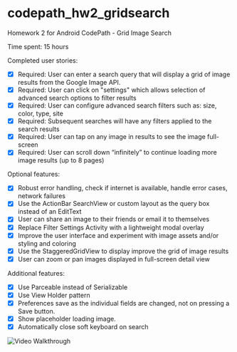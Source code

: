 # codepath_hw2_gridsearch
Homework 2 for Android CodePath - Grid Image Search

Time spent: 15 hours

Completed user stories:

 * [X] Required: User can enter a search query that will display a grid of image results from the Google Image API.
 * [X] Required: User can click on "settings" which allows selection of advanced search options to filter results
 * [X] Required: User can configure advanced search filters such as: size, color, type, site
 * [X] Required: Subsequent searches will have any filters applied to the search results
 * [X] Required: User can tap on any image in results to see the image full-screen
 * [X] Required: User can scroll down “infinitely” to continue loading more image results (up to 8 pages)

Optional features:

 * [X] Robust error handling, check if internet is available, handle error cases, network failures
 * [X] Use the ActionBar SearchView or custom layout as the query box instead of an EditText
 * [X] User can share an image to their friends or email it to themselves
 * [X] Replace Filter Settings Activity with a lightweight modal overlay
 * [X] Improve the user interface and experiment with image assets and/or styling and coloring
 * [X] Use the StaggeredGridView to display improve the grid of image results
 * [X] User can zoom or pan images displayed in full-screen detail view

Additional features:

 * [X] Use Parceable instead of Serializable
 * [X] Use View Holder pattern
 * [X] Preferences save as the individual fields are changed, not on pressing a Save button.
 * [X] Show placeholder loading image.
 * [X] Automatically close soft keyboard on search

 ![Video Walkthrough](hw2.gif)